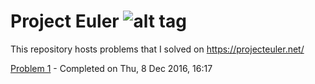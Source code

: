 # Project Euler ![alt tag](https://projecteuler.net/profile/arun.thekkuden.png)
This repository hosts problems that I solved on https://projecteuler.net/

[Problem 1](https://projecteuler.net/problem=1) - Completed on Thu, 8 Dec 2016, 16:17
